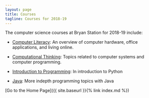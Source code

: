 ```yaml
---
layout: page
title: Courses
tagline: Courses for 2018-19
---
```

The computer science courses at Bryan Station for 2018-19 include:

* [Computer Literacy](complit): An overview of computer hardware, 
office applications, and living online.

* [Computational Thinking](compthink): Topics related to computer systems 
and computer programming.

* [Introduction to Programming](introprog): In introduction to Python

* [Java](java): More indepth programming topics with Java

[Go to the Home Page]({{ site.baseurl }}{% link index.md %})
